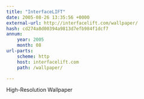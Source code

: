 ```yaml
---
title: "InterfaceLIFT"
date: 2005-08-26 13:35:56 +0000
external-url: http://interfacelift.com/wallpaper/
hash: cd274a8d00394a9813d7efb984f1dcf7
annum:
    year: 2005
    month: 08
url-parts:
    scheme: http
    host: interfacelift.com
    path: /wallpaper/

---
```


High-Resolution Wallpaper

